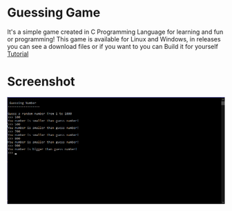 # Guessing Game

It's a simple game created in C Programming Language for learning and fun or programming!
This game is available for Linux and Windows, in releases you can see a download files or if you want to
you can Build it for yourself [Tutorial](https://github.com/SolindekDev/guessing-game/blob/main/docs/Build.md)

# Screenshot

![](https://raw.githubusercontent.com/SolindekDev/guessing-game/main/resources/screenshot1.png)
